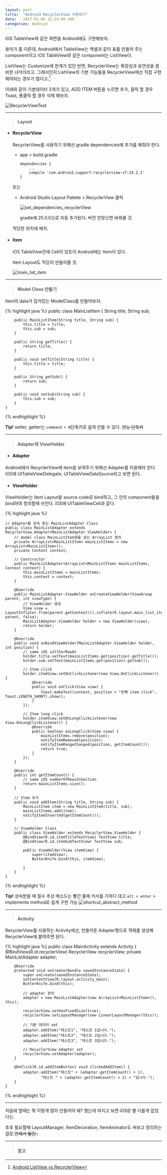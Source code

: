 ```yaml
---
layout: post
title:  "Android RecyclerView 사용하기"
date:   2017-01-06 12:24:00 +09
categories: Android
---
```


iOS TableView와 같은 화면을 Android에도 구현해보자.

용어가 좀 다른데, Android에서 TableView는 엑셀과 같이 표를 만들어 주는 component이고 iOS TableView와 같은 component는 ListView다.

ListView는 Customize에 한계가 있던 반면, RecyclerView는 확장성과 유연성을 겸비한 녀석이라고. 그래서인지 ListView의 기본 기능들을 RecyclerView에선 직접 구현해야되는 경우가 많다고.[^1]


아래와 같이 기본데이터 3개가 있고, ADD ITEM 버튼을 누르면 추가, 클릭 할 경우 Toast, 롱클릭 할 경우 삭제 해보자.

![RecyclerViewTest](/assets/images/android_recyclerView/recyclerView_test.png)

---

>#### Layout

* #### RecyclerView

  RecyclerView를 사용하기 위해선 gradle dependencies에 추가를 해줘야 한다.

  * app > build.gradle

        dependencies {
            ...
            compile 'com.android.support:recyclerview-v7:24.2.1'
        }

  또는

  * Android Studio Layout Palette > RecyclerView 클릭

    ![set_dependencies_recyclerView](/assets/images/android_recyclerView/set_dependencies_recyclerView.png)

    gradle에 25.0.0으로 자동 추가된다. 버전 안맞으면 바꿔줄 것.

  적당한 위치에 배치.

* #### Item

  iOS TableView안에 Cell이 있듯이 Android에는 Item이 있다.

  Item Layout도 적당히 만들어줄 것.

  ![main_list_item](/assets/images/android_recyclerView/main_list_item.png)

---

>#### Model Class 만들기

Item의 data가 담겨있는 ModelClass를 만들어보자.

{% highlight java %}
    public class MainListItem {
        String title;
        String sub;

        public MainListItem(String title, String sub) {
            this.title = title;
            this.sub = sub;
        }

        public String getTitle() {
            return title;
        }

        public void setTitle(String title) {
            this.title = title;
        }

        public String getSub() {
            return sub;
        }

        public void setSub(String sub) {
            this.sub = sub;
        }
    }
{% endhighlight %}

**Tip!** setter, getter는 `command + N`단축키로 쉽게 만들 수 있다. ~~만능 단축키~~

---

>#### Adapter와 ViewHolder

* #### Adapter

Android에서 RecyclerView에 item을 보여주기 위해선 Adapter를 이용해야 한다.
iOS에 UITableViewDelegate, UITableViewDataSource라고 보면 된다.

* #### ViewHolder

ViewHolder는 Item Layout을 source code로 bind하고, 그 안의 component들을 bind하여 정의할때 쓰인다. iOS에 UITableViewCell과 같다.

{% highlight java %}

    // Adapter를 상속 받는 MainListAdapter Class
    public class MainListAdapter extends RecyclerView.Adapter<MainListAdapter.ViewHolder> {
        // model class MainListItem형을 갖는 ArrayList 정의
        private ArrayList<MainListItem> mainListItems = new ArrayList<MainListItem>();
        private Context context;

        // Constructor
        public MainListAdapter(ArrayList<MainListItem> mainListItems, Context context) {
            this.mainListItems = mainListItems;
            this.context = context;
        }

        @Override
        public MainListAdapter.ViewHolder onCreateViewHolder(ViewGroup parent, int viewType) {
            // ViewHolder 생성
            View view = LayoutInflater.from(parent.getContext()).inflate(R.layout.main_list_item, parent, false);
            MainListAdapter.ViewHolder holder = new ViewHolder(view);
            return holder;
        }

        @Override
        public void onBindViewHolder(MainListAdapter.ViewHolder holder, int position) {
            // same iOS cellForRowAt
            holder.title.setText(mainListItems.get(position).getTitle());
            holder.sub.setText(mainListItems.get(position).getSub());

            // Item click
            holder.itemView.setOnClickListener(new View.OnClickListener() {
                @Override
                public void onClick(View view) {
                    Toast.makeText(context, position + "번째 item click", Toast.LENGTH_SHORT).show();
                }
            });

            // Item long click
            holder.itemView.setOnLongClickListener(new View.OnLongClickListener() {
                @Override
                public boolean onLongClick(View view) {
                    mainListItems.remove(position);
                    notifyItemRemoved(position);
                    notifyItemRangeChanged(position, getItemCount());
                    return true;
                }
            });
        }

        @Override
        public int getItemCount() {
            // same iOS numberOfRowsInSection
            return mainListItems.size();
        }

        // Item 추가
        public void addItem(String title, String sub) {
            MainListItem item = new MainListItem(title, sub);
            mainListItems.add(item);
            notifyItemInserted(getItemCount());
        }

        // ViewHolder Class
        public class ViewHolder extends RecyclerView.ViewHolder {
            @BindView(R.id.itemTitleTextView) TextView title;
            @BindView(R.id.itemSubTextView) TextView sub;

            public ViewHolder(View itemView) {
                super(itemView);
                ButterKnife.bind(this, itemView);

            }
        }
    }

{% endhighlight %}

**Tip!** 상속받을 때 필수 추상 메소드는 빨간 줄에 커서를 가져다 대고 `alt + enter` > implements method로 쉽게 구현 가능
![shortcut_abstract_method](/assets/images/android_recyclerView/shortcut_abstract_method.png)

---

>#### Activity

RecyclerView를 사용하는 Activity에선, 만들어둔 Adapter형으로 객체를 생성해 RecyclerView에 붙여주면 된다.

{% highlight java %}
    public class MainActivity extends Activity {
        @BindView(R.id.recyclerView) RecyclerView recyclerView;
        private MainListAdapter adapter;

        @Override
        protected void onCreate(Bundle savedInstanceState) {
            super.onCreate(savedInstanceState);
            setContentView(R.layout.activity_main);
            ButterKnife.bind(this);

            // adapter 정의
            adapter = new MainListAdapter(new ArrayList<MainListItem>(), this);

            recyclerView.setHasFixedSize(true);
            recyclerView.setLayoutManager(new LinearLayoutManager(this));

            // 기본 데이터 set
            adapter.addItem("테스트1", "테스트 1입니다.");
            adapter.addItem("테스트2", "테스트 2입니다.");
            adapter.addItem("테스트3", "테스트 3입니다.");

            // RecyclerView adapter set
            recyclerView.setAdapter(adapter);
        }

        @OnClick(R.id.addItemButton) void clickedAddItem() {
            adapter.addItem("테스트" + (adapter.getItemCount() + 1),
                    "테스트 " + (adapter.getItemCount() + 1) + "입니다.");
        }
    }
{% endhighlight %}

---

처음에 할때는 뭐 이렇게 많이 만들어야 돼? 했는데 따지고 보면 iOS랑 별 다를게 없었다는.

추후 필요할때 LayoutManager, ItemDecoration, ItemAnimator도 써보고 정리하는걸로.~~언제가 될진..~~

---

>#### 참고

[^1]: [Android ListView vs RecyclerView](http://www.truiton.com/2015/03/android-recyclerview-vs-listview-comparison/)
